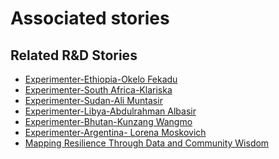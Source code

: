 # Associated stories

<!-- !!DO NOT REMOVE!! start autogenerated hyperlinks -->
## Related R&D Stories
- [Experimenter-Ethiopia-Okelo Fekadu](/stories/?doc=Experimenters_ETH)
- [Experimenter-South Africa-Klariska](/stories/?doc=Experimenters_ZAF)
- [Experimenter-Sudan-Ali Muntasir](/stories/?doc=Experimenters_SDN)
- [Experimenter-Libya-Abdulrahman Albasir](/stories/?doc=Experimenters_LBY)
- [Experimenter-Bhutan-Kunzang Wangmo](/stories/?doc=Experimenters_BTN)
- [Experimenter-Argentina- Lorena Moskovich](/stories/?doc=Experimenters_ARG)
- [Mapping Resilience Through Data and Community Wisdom](/stories/?doc=Explorers_SOM)
<!-- !!DO NOT REMOVE!! end autogenerated hyperlinks -->